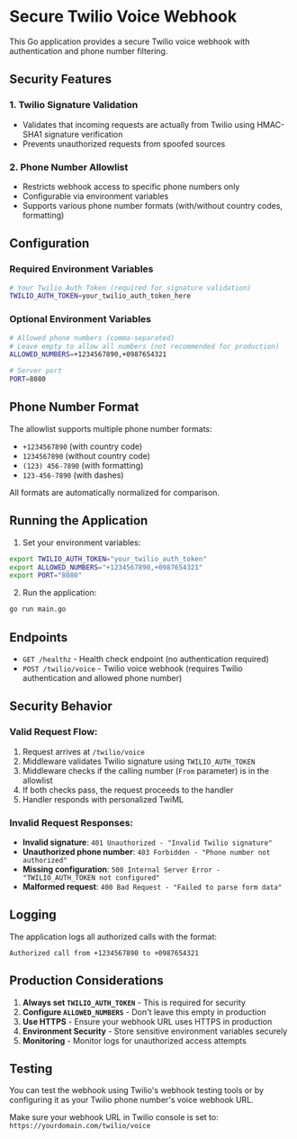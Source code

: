 # Secure Twilio Voice Webhook

This Go application provides a secure Twilio voice webhook with authentication and phone number filtering.

## Security Features

### 1. Twilio Signature Validation
- Validates that incoming requests are actually from Twilio using HMAC-SHA1 signature verification
- Prevents unauthorized requests from spoofed sources

### 2. Phone Number Allowlist
- Restricts webhook access to specific phone numbers only
- Configurable via environment variables
- Supports various phone number formats (with/without country codes, formatting)

## Configuration

### Required Environment Variables

```bash
# Your Twilio Auth Token (required for signature validation)
TWILIO_AUTH_TOKEN=your_twilio_auth_token_here
```

### Optional Environment Variables

```bash
# Allowed phone numbers (comma-separated)
# Leave empty to allow all numbers (not recommended for production)
ALLOWED_NUMBERS=+1234567890,+0987654321

# Server port
PORT=8080
```

## Phone Number Format

The allowlist supports multiple phone number formats:
- `+1234567890` (with country code)
- `1234567890` (without country code)
- `(123) 456-7890` (with formatting)
- `123-456-7890` (with dashes)

All formats are automatically normalized for comparison.

## Running the Application

1. Set your environment variables:
```bash
export TWILIO_AUTH_TOKEN="your_twilio_auth_token"
export ALLOWED_NUMBERS="+1234567890,+0987654321"
export PORT="8080"
```

2. Run the application:
```bash
go run main.go
```

## Endpoints

- `GET /healthz` - Health check endpoint (no authentication required)
- `POST /twilio/voice` - Twilio voice webhook (requires Twilio authentication and allowed phone number)

## Security Behavior

### Valid Request Flow:
1. Request arrives at `/twilio/voice`
2. Middleware validates Twilio signature using `TWILIO_AUTH_TOKEN`
3. Middleware checks if the calling number (`From` parameter) is in the allowlist
4. If both checks pass, the request proceeds to the handler
5. Handler responds with personalized TwiML

### Invalid Request Responses:
- **Invalid signature**: `401 Unauthorized - "Invalid Twilio signature"`
- **Unauthorized phone number**: `403 Forbidden - "Phone number not authorized"`
- **Missing configuration**: `500 Internal Server Error - "TWILIO_AUTH_TOKEN not configured"`
- **Malformed request**: `400 Bad Request - "Failed to parse form data"`

## Logging

The application logs all authorized calls with the format:
```
Authorized call from +1234567890 to +0987654321
```

## Production Considerations

1. **Always set `TWILIO_AUTH_TOKEN`** - This is required for security
2. **Configure `ALLOWED_NUMBERS`** - Don't leave this empty in production
3. **Use HTTPS** - Ensure your webhook URL uses HTTPS in production
4. **Environment Security** - Store sensitive environment variables securely
5. **Monitoring** - Monitor logs for unauthorized access attempts

## Testing

You can test the webhook using Twilio's webhook testing tools or by configuring it as your Twilio phone number's voice webhook URL.

Make sure your webhook URL in Twilio console is set to: `https://yourdomain.com/twilio/voice`

